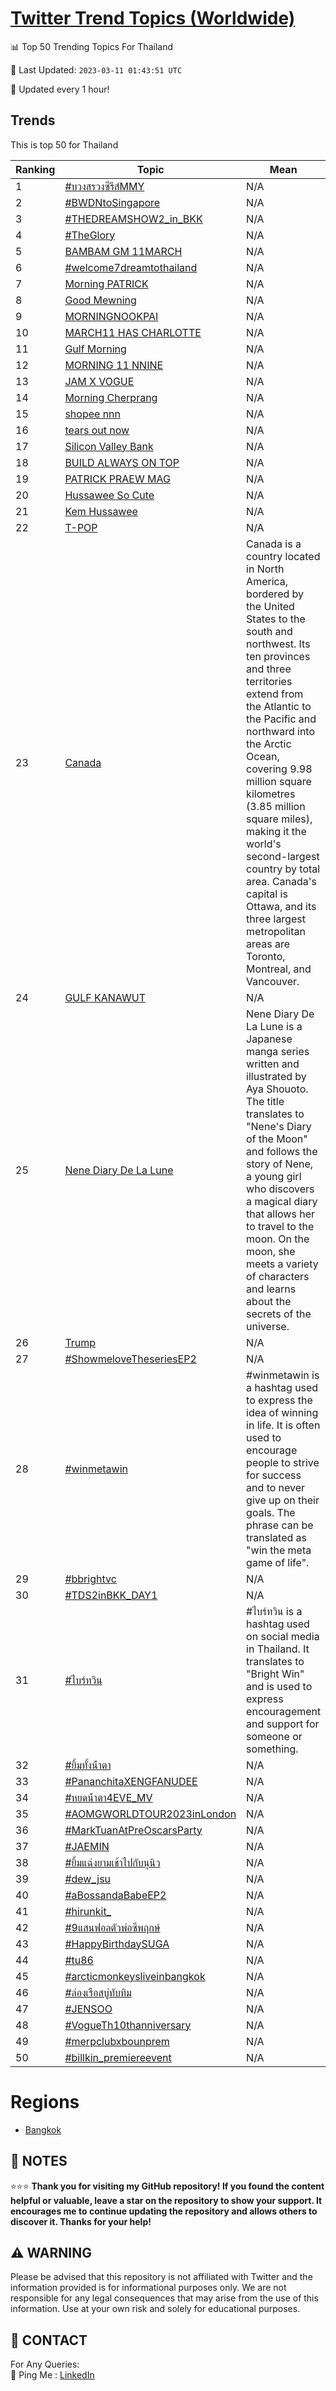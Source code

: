 [Twitter Trend Topics (Worldwide)](https://github.com/ErcinDedeoglu/Twitter-Trend-Topics)
==========


📊 Top 50 Trending Topics For Thailand

📆 Last Updated: `2023-03-11 01:43:51 UTC`

🔧 Updated every 1 hour!


## Trends

This is top 50 for Thailand

| Ranking | Topic | Mean |
| ------- | ------------ | ------------ |
| 1 | [#บวงสรวงซีรีส์MMY](http://twitter.com/search?q=%23%e0%b8%9a%e0%b8%a7%e0%b8%87%e0%b8%aa%e0%b8%a3%e0%b8%a7%e0%b8%87%e0%b8%8b%e0%b8%b5%e0%b8%a3%e0%b8%b5%e0%b8%aa%e0%b9%8cMMY) | N/A |
| 2 | [#BWDNtoSingapore](http://twitter.com/search?q=%23BWDNtoSingapore) | N/A |
| 3 | [#THEDREAMSHOW2_in_BKK](http://twitter.com/search?q=%23THEDREAMSHOW2_in_BKK) | N/A |
| 4 | [#TheGlory](http://twitter.com/search?q=%23TheGlory) | N/A |
| 5 | [BAMBAM GM 11MARCH](http://twitter.com/search?q=BAMBAM+GM+11MARCH) | N/A |
| 6 | [#welcome7dreamtothailand](http://twitter.com/search?q=%23welcome7dreamtothailand) | N/A |
| 7 | [Morning PATRICK](http://twitter.com/search?q=Morning+PATRICK) | N/A |
| 8 | [Good Mewning](http://twitter.com/search?q=Good+Mewning) | N/A |
| 9 | [MORNING​ NOOKPAI](http://twitter.com/search?q=MORNING%e2%80%8b+NOOKPAI) | N/A |
| 10 | [MARCH11 HAS CHARLOTTE](http://twitter.com/search?q=MARCH11+HAS+CHARLOTTE) | N/A |
| 11 | [Gulf Morning](http://twitter.com/search?q=Gulf+Morning) | N/A |
| 12 | [MORNING 11 NNINE](http://twitter.com/search?q=MORNING+11+NNINE) | N/A |
| 13 | [JAM X VOGUE](http://twitter.com/search?q=JAM+X+VOGUE) | N/A |
| 14 | [Morning Cherprang](http://twitter.com/search?q=Morning+Cherprang) | N/A |
| 15 | [shopee nnn](http://twitter.com/search?q=shopee+nnn) | N/A |
| 16 | [tears out now](http://twitter.com/search?q=tears+out+now) | N/A |
| 17 | [Silicon Valley Bank](http://twitter.com/search?q=Silicon+Valley+Bank) | N/A |
| 18 | [BUILD ALWAYS ON TOP](http://twitter.com/search?q=BUILD+ALWAYS+ON+TOP) | N/A |
| 19 | [PATRICK PRAEW MAG](http://twitter.com/search?q=PATRICK+PRAEW+MAG) | N/A |
| 20 | [Hussawee So Cute](http://twitter.com/search?q=Hussawee+So+Cute) | N/A |
| 21 | [Kem Hussawee](http://twitter.com/search?q=Kem+Hussawee) | N/A |
| 22 | [T-POP](http://twitter.com/search?q=T-POP) | N/A |
| 23 | [Canada](http://twitter.com/search?q=Canada) | Canada is a country located in North America, bordered by the United States to the south and northwest. Its ten provinces and three territories extend from the Atlantic to the Pacific and northward into the Arctic Ocean, covering 9.98 million square kilometres (3.85 million square miles), making it the world's second-largest country by total area. Canada's capital is Ottawa, and its three largest metropolitan areas are Toronto, Montreal, and Vancouver. |
| 24 | [GULF KANAWUT](http://twitter.com/search?q=GULF+KANAWUT) | N/A |
| 25 | [Nene Diary De La Lune](http://twitter.com/search?q=Nene+Diary+De+La+Lune) | Nene Diary De La Lune is a Japanese manga series written and illustrated by Aya Shouoto. The title translates to "Nene's Diary of the Moon" and follows the story of Nene, a young girl who discovers a magical diary that allows her to travel to the moon. On the moon, she meets a variety of characters and learns about the secrets of the universe. |
| 26 | [Trump](http://twitter.com/search?q=Trump) | N/A |
| 27 | [#ShowmeloveTheseriesEP2](http://twitter.com/search?q=%23ShowmeloveTheseriesEP2) | N/A |
| 28 | [#winmetawin](http://twitter.com/search?q=%23winmetawin) | #winmetawin is a hashtag used to express the idea of winning in life. It is often used to encourage people to strive for success and to never give up on their goals. The phrase can be translated as "win the meta game of life". |
| 29 | [#bbrightvc](http://twitter.com/search?q=%23bbrightvc) | N/A |
| 30 | [#TDS2inBKK_DAY1](http://twitter.com/search?q=%23TDS2inBKK_DAY1) | N/A |
| 31 | [#ไบร์ทวิน](http://twitter.com/search?q=%23%e0%b9%84%e0%b8%9a%e0%b8%a3%e0%b9%8c%e0%b8%97%e0%b8%a7%e0%b8%b4%e0%b8%99) | #ไบร์ทวิน is a hashtag used on social media in Thailand. It translates to "Bright Win" and is used to express encouragement and support for someone or something. |
| 32 | [#ยิ้มทั้งน้ําตา](http://twitter.com/search?q=%23%e0%b8%a2%e0%b8%b4%e0%b9%89%e0%b8%a1%e0%b8%97%e0%b8%b1%e0%b9%89%e0%b8%87%e0%b8%99%e0%b9%89%e0%b9%8d%e0%b8%b2%e0%b8%95%e0%b8%b2) | N/A |
| 33 | [#PananchitaXENGFANUDEE](http://twitter.com/search?q=%23PananchitaXENGFANUDEE) | N/A |
| 34 | [#หยดน้ําตา4EVE_MV](http://twitter.com/search?q=%23%e0%b8%ab%e0%b8%a2%e0%b8%94%e0%b8%99%e0%b9%89%e0%b9%8d%e0%b8%b2%e0%b8%95%e0%b8%b24EVE_MV) | N/A |
| 35 | [#AOMGWORLDTOUR2023inLondon](http://twitter.com/search?q=%23AOMGWORLDTOUR2023inLondon) | N/A |
| 36 | [#MarkTuanAtPreOscarsParty](http://twitter.com/search?q=%23MarkTuanAtPreOscarsParty) | N/A |
| 37 | [#JAEMIN](http://twitter.com/search?q=%23JAEMIN) | N/A |
| 38 | [#ยิ้มแฉ่งยามเช้าไปกับนุนิว](http://twitter.com/search?q=%23%e0%b8%a2%e0%b8%b4%e0%b9%89%e0%b8%a1%e0%b9%81%e0%b8%89%e0%b9%88%e0%b8%87%e0%b8%a2%e0%b8%b2%e0%b8%a1%e0%b9%80%e0%b8%8a%e0%b9%89%e0%b8%b2%e0%b9%84%e0%b8%9b%e0%b8%81%e0%b8%b1%e0%b8%9a%e0%b8%99%e0%b8%b8%e0%b8%99%e0%b8%b4%e0%b8%a7) | N/A |
| 39 | [#dew_jsu](http://twitter.com/search?q=%23dew_jsu) | N/A |
| 40 | [#aBossandaBabeEP2](http://twitter.com/search?q=%23aBossandaBabeEP2) | N/A |
| 41 | [#hirunkit_](http://twitter.com/search?q=%23hirunkit_) | N/A |
| 42 | [#9แสนฟอลตัวพ่อซีพฤกษ์](http://twitter.com/search?q=%239%e0%b9%81%e0%b8%aa%e0%b8%99%e0%b8%9f%e0%b8%ad%e0%b8%a5%e0%b8%95%e0%b8%b1%e0%b8%a7%e0%b8%9e%e0%b9%88%e0%b8%ad%e0%b8%8b%e0%b8%b5%e0%b8%9e%e0%b8%a4%e0%b8%81%e0%b8%a9%e0%b9%8c) | N/A |
| 43 | [#HappyBirthdaySUGA](http://twitter.com/search?q=%23HappyBirthdaySUGA) | N/A |
| 44 | [#tu86](http://twitter.com/search?q=%23tu86) | N/A |
| 45 | [#arcticmonkeysliveinbangkok](http://twitter.com/search?q=%23arcticmonkeysliveinbangkok) | N/A |
| 46 | [#ล่องเรือสบู่ทับทิม](http://twitter.com/search?q=%23%e0%b8%a5%e0%b9%88%e0%b8%ad%e0%b8%87%e0%b9%80%e0%b8%a3%e0%b8%b7%e0%b8%ad%e0%b8%aa%e0%b8%9a%e0%b8%b9%e0%b9%88%e0%b8%97%e0%b8%b1%e0%b8%9a%e0%b8%97%e0%b8%b4%e0%b8%a1) | N/A |
| 47 | [#JENSOO](http://twitter.com/search?q=%23JENSOO) | N/A |
| 48 | [#VogueTh10thanniversary](http://twitter.com/search?q=%23VogueTh10thanniversary) | N/A |
| 49 | [#merpclubxbounprem](http://twitter.com/search?q=%23merpclubxbounprem) | N/A |
| 50 | [#billkin_premiereevent](http://twitter.com/search?q=%23billkin_premiereevent) | N/A |



# Regions

* [Bangkok](</Thailand/Bangkok.md>)



## 📝 NOTES

⭐⭐⭐ **Thank you for visiting my GitHub repository! If you found the content helpful or valuable, leave a star on the repository to show your support. It encourages me to continue updating the repository and allows others to discover it. Thanks for your help!**


## ⚠️ WARNING

Please be advised that this repository is not affiliated with Twitter and the information provided is for informational purposes only. We are not responsible for any legal consequences that may arise from the use of this information. Use at your own risk and solely for educational purposes.


## 📨 CONTACT

 For Any Queries:  
            🏓 Ping Me : [LinkedIn](https://www.linkedin.com/in/ercindedeoglu/)
